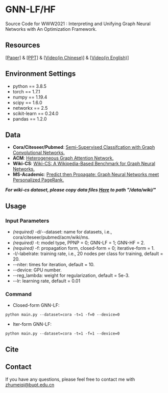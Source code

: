 # GNN-LF/HF

Source Code for WWW2021 : Interpreting and Unifying Graph Neural Networks with An Optimization Framework.

## Resources
[[Paper]](http://shichuan.org/doc/105.pdf) & [[PPT]](http://shichuan.org/doc/105_PPT.pdf) & [[Video(in Chinese)]](https://www.bilibili.com/video/BV1Fh411Q7x7) & [[Video(in English)]](https://www.youtube.com/watch?v=CUkrotAwQVI)

## Environment Settings 
* python == 3.8.5
* torch == 1.7.1
* numpy == 1.19.4  
* scipy == 1.6.0  
* networkx == 2.5
* scikit-learn == 0.24.0 
* pandas == 1.2.0

## Data

* **Cora/Citeseer/Pubmed**: [Semi-Supervised Classifcation with Graph Convolutional Networks.](https://github.com/tkipf/gcn)  
* **ACM**: [Heterogeneous Graph Attention Network.](https://github.com/Jhy1993/HAN)  
* **Wiki-CS**: [Wiki-CS: A Wikipedia-Based Benchmark for Graph Neural Networks.](https://github.com/pmernyei/wiki-cs-dataset)  
* **MS-Academic**: [Predict then Propagate: Graph Neural Networks meet Personalized PageRank.](https://github.com/klicperajo/ppnp)  

***For wiki-cs dataset, please copy data files [Here](https://github.com/pmernyei/wiki-cs-dataset/tree/master/dataset) to path "/data/wiki/"***

## Usage

### Input Parameters
* *(required)* -d/--dataset: name for datasets, i.e., cora/citeseer/pubmed/acm/wiki/ms.
* *(required)* -t: model type, PPNP = 0; GNN-LF = 1; GNN-HF = 2.
* *(required)* -f: propagation form, closed-form = 0; iterative-form = 1.
* -l/-labelrate: training rate, i.e., 20 nodes per class for training, default = 20.
* --niter: times for iteration, default = 10.
* --device: GPU number. 
* --reg_lambda: weight for regularization, default = 5e-3.
* --lr: learning rate, default = 0.01


### Command

* Closed-form GNN-LF:
```
python main.py --dataset=cora -t=1 -f=0 --device=0
```
* Iter-form GNN-LF:
```
python main.py --dataset=cora -t=1 -f=1 --device=0
```

## Cite


## Contact 

If you have any questions, please feel free to contact me with zhumeiqi@bupt.edu.cn 


